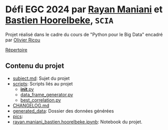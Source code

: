 # Défi EGC 2024 par [Rayan Maniani](https://github.com/0Azertyuiop) et [Bastien Hoorelbeke](https://github.com/Bast-94), `SCIA`

Projet réalisé dans le cadre du cours de "Python pour le Big Data" encadré par [Olivier Ricou](http://www.ricou.eu.org)

[Répertoire](https://github.com/Bast-94/DefiEGC2024-RM-BH)
## Contenu du projet
 * [subject.md](./subject.md): Sujet du projet
 * [scripts](./scripts): Scripts liés au projet
   * [__init__.py](./scripts/__init__.py)
   * [data_frame_generator.py](./scripts/data_frame_generator.py)
   * [best_correlation.py](./scripts/best_correlation.py)
 * [CHANGELOG.md](./CHANGELOG.md)
 * [generated_data](./generated_data): Dossier des données générées
 * [pics](./pics):
 * [rayan.maniani_bastien.hoorelbeke.ipynb](./rayan.maniani_bastien.hoorelbeke.ipynb): Notebook du projet.

